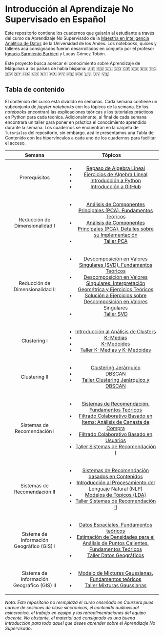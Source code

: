 # Introducción al Aprendizaje No Supervisado en Español
Este repositorio contiene los cuadernos que guiarán al estudiante a través del curso de Aprendizaje No Supervisado de la [Maestría en Inteligencia Analítica de Datos](https://www.coursera.org/degrees/maestria-analitica-de-datos-uniandes) de la Universidad de los Andes. Los notebooks, quices y talleres acá consignados fueron desarrollados en conjunto por el profesor [Ignacio Sarmiento Barbieri](https://ignaciomsarmiento.github.io/) y Lucas Gómez Tobón. 

Este proyecto busca acercar el conocimiento sobre Aprendizaje de Máquinas a los países de habla hispana: 🇦🇷 🇧🇴 🇨🇱 🇨🇴 🇨🇷 🇨🇺 🇩🇴 🇪🇨 🇸🇻 🇬🇹 🇭🇳 🇲🇽 🇳🇮 🇵🇦 🇵🇾 🇵🇪 🇵🇷 🇪🇸 🇺🇾 🇻🇪

## Tabla de contenido
El contenido del curso está dividido en semanas. Cada semana contiene un subconjunto de *jupyter notebooks* con los tópicos de la semana. En los *notebooks* encontrará las explicaciones teóricas y los tutoriales prácticos en Python para cada técnica. Adicionalmente, al final de cada semana encontrará un taller para poner en práctica el conocimiento aprendido durante la semana. Los cuadernos se encuentran en la carpeta de `Tutoriales` del repositorio, sin embargo, acá le presentamos una Tabla de Contenido con los hipervínculos a cada uno de los cuadernos para facilitar el acceso.


|                   Semana                   |                                                                                                         Tópicos                                                                                                         |
|:------------------------------------------:|:-----------------------------------------------------------------------------------------------------------------------------------------------------------------------------------------------------------------------:|
|                Prerequisitos               | <ul><li>[Repaso de Algebra Lineal](https://github.com/lgomezt/Unsupervised_Learning_MIAD/blob/main/Tutoriales/Week0/S0_LSC1_Algebra_Lineal/S0_LSC1_Algebra_Lineal.ipynb)</li> <li>[Ejercicios de Algebra Lineal](https://github.com/lgomezt/Unsupervised_Learning_MIAD/blob/main/Tutoriales/Week0/S0_LSC1b_Algebra_Lineal_Solucion/S0_LSC1b_Algebra_Lineal_Solucion.ipynb)</li> <li>[Introducción a Python](https://github.com/lgomezt/Unsupervised_Learning_MIAD/blob/main/Tutoriales/Week0/S0_LSC2_Introduccion_Python/S0_LSC2_Introduccion_Python.ipynb)</li> <li>[Introducción a GitHub](https://github.com/lgomezt/Unsupervised_Learning_MIAD/blob/main/Tutoriales/Week0/S0_LSC3_GitHub/S0_LSC3_GitHub.ipynb)</li></ul> |
|       Reducción de Dimensionalidad I       | <ul><li>[Análisis de Componentes Principales (PCA). Fundamentos Teóricos](https://github.com/lgomezt/Unsupervised_Learning_MIAD/blob/main/Tutoriales/Week1/S1_LSC1_PCA/S1_LSC1_PCA.ipynb)</li> <li> [Análisis de Componentes Principales (PCA). Detalles sobre su Implementación](https://github.com/lgomezt/Unsupervised_Learning_MIAD/blob/main/Tutoriales/Week1/S1_LSC2_PCA_detalles/S1_LSC2_PCA_detalles.ipynb) </li> <li> [Taller PCA](https://github.com/lgomezt/Unsupervised_Learning_MIAD/blob/main/Tutoriales/Week1/S1_LC_Taller_PCA/S1_LC_Taller_PCA.ipynb) </li> </ul> |
|       Reducción de Dimensionalidad II      | <ul><li>[Descomposición en Valores Singulares (SVD). Fundamentos Teóricos](https://github.com/lgomezt/Unsupervised_Learning_MIAD/blob/main/Tutoriales/Week2/S2_LSC1_SVD/S2_LSC1_SVD.ipynb) </li> <li>[Descomposición en Valores Singulares. Interpretación Geométrica y Ejercicios Teóricos](https://github.com/lgomezt/Unsupervised_Learning_MIAD/blob/main/Tutoriales/Week2/S2_LSC2_Geometria_Ejercicios_Teoricos/S2_LSC2_Geometria_Ejercicios_Teoricos.ipynb) </li> <li>[Solución a Ejercicios sobre Descomposición en Valores Singulares](https://github.com/lgomezt/Unsupervised_Learning_MIAD/blob/main/Tutoriales/Week2/S2_LSC3_SVD_Ejercicios_Teoricos_Solucion/S2_LSC3_SVD_Ejercicios_Teoricos_Solucion.ipynb) </li> <li>[Taller SVD](https://github.com/lgomezt/Unsupervised_Learning_MIAD/blob/main/Tutoriales/Week2/S2_LC_Taller_SVD/S2_LC_Taller_SVD.ipynb) </li> </ul> |
|                Clustering I                | <ul><li>[Introducción al Análisis de Clusters](https://github.com/lgomezt/Unsupervised_Learning_MIAD/blob/main/Tutoriales/Week3/S3_LSC1_Clustering/S3_LSC1_Clustering.ipynb)</li><li>[K-Medias](https://github.com/lgomezt/Unsupervised_Learning_MIAD/blob/main/Tutoriales/Week3/S3_LSC2_K_medias/S3_LSC2_K_medias.ipynb)</li><li>[K-Medoides](https://github.com/lgomezt/Unsupervised_Learning_MIAD/blob/main/Tutoriales/Week3/S3_LSC3_Medoides/S3_LSC3_Medoides.ipynb)</li> <li>[Taller K-Medias y K-Medoides](https://github.com/lgomezt/Unsupervised_Learning_MIAD/blob/main/Tutoriales/Week3/S3_LC_Taller_Kmeans_Medoids/S3_LC_Taller_Kmeans_Kmedoids.ipynb) </li></ul> |
|                Clustering II               | <ul><li>[Clustering Jerárquico](https://github.com/lgomezt/Unsupervised_Learning_MIAD/blob/main/Tutoriales/Week4/S4_LSC1_Jerarquico/S4_LSC4_Jerarquico.ipynb)</li><li>[DBSCAN](https://github.com/lgomezt/Unsupervised_Learning_MIAD/blob/main/Tutoriales/Week4/S4_LSC2_DBSCAN/S4_LSC2_DBSCAN.ipynb)</li> <li>[Taller Clustering Jerárquico y DBSCAN](https://github.com/lgomezt/Unsupervised_Learning_MIAD/blob/main/Tutoriales/Week4/S4_LC1_Taller_Jerarquico_DBSCAN/S4_LC_Taller_Jerarquico_DBSCAN.ipynb)</li></ul> |
|         Sistemas de Recomendación I        | <ul><li>[Sistemas de Recomendación. Fundamentos Teóricos](https://github.com/lgomezt/Unsupervised_Learning_MIAD/blob/main/Tutoriales/Week5/S5_LSC1_Recomendac/S5_LSC1_Recomendac.ipynb)</li><li>[Filtrado Colaborativo Basado en Items: Análisis de Canasta de Compra](https://github.com/lgomezt/Unsupervised_Learning_MIAD/blob/main/Tutoriales/Week5/S5_LSC2_MBA/S5_LSC2_MBA.ipynb)</li> <li> [Filtrado Colaborativo Basado en Usuarios](https://github.com/lgomezt/Unsupervised_Learning_MIAD/blob/main/Tutoriales/Week5/S5_LSC3_Colab/S5_LSC3_Colab.ipynb) </li> <li>[Taller Sistemas de Recomendación I](https://github.com/lgomezt/Unsupervised_Learning_MIAD/blob/main/Tutoriales/Week5/S5_LC1_Taller_Colab/S5_LC1_Taller_Colab.ipynb)</li></ul> |
|        Sistemas de Recomendación II        | <ul> <li> [Sistemas de Recomendación basados en Contenidos](https://github.com/lgomezt/Unsupervised_Learning_MIAD/blob/main/Tutoriales/Week6/S6_LSC2_Content/S6_LSC2_Content.ipynb) </li> <li> [Introducción al Procesamiento del Lenguaje Natural (NLP)](https://github.com/lgomezt/Unsupervised_Learning_MIAD/blob/main/Tutoriales/Week6/S6_LSC1_NLP/S6_LSC1_NLP.ipynb) </li> <li> [Modelos de Tópicos (LDA)](https://github.com/lgomezt/Unsupervised_Learning_MIAD/blob/main/Tutoriales/Week6/S6_LSC3_LDA/S6_LSC3_LDA.ipynb) </li> <li> [Taller Sistemas de Recomendación II](https://github.com/lgomezt/Unsupervised_Learning_MIAD/blob/main/Tutoriales/Week6/S6_LC1_Taller_LDA/S6_LC1_Taller_LDA.ipynb) </li> </ul> |
|  Sistema de Información Geográfico (GIS) I | <ul> <li> [Datos Espaciales. Fundamentos teóricos](https://github.com/lgomezt/Unsupervised_Learning_MIAD/blob/main/Tutoriales/Week7/S7_LSC1_Datos_Geograficos/S7_LSC1_Datos_Geograficos.ipynb) </li> <li> [Estimación de Densidades para el Análisis de Puntos Calientes. Fundamentos Teóricos](https://github.com/lgomezt/Unsupervised_Learning_MIAD/blob/main/Tutoriales/Week7/S7_LSC2_KDE/S7_LSC2_KDE.ipynb) </li> <li> [Taller Datos Geográficos](https://github.com/lgomezt/Unsupervised_Learning_MIAD/blob/main/Tutoriales/Week7/S7_LC_Taller_Geograficos_KDE/S7_LC_Taller_Geograficos_KDE.ipynb) </li> </ul> |
| Sistema de Información Geográfico (GIS) II | <ul> <li> [Modelo de Mixturas Gaussianas. Fundamentos teóricos](https://github.com/lgomezt/Unsupervised_Learning_MIAD/blob/main/Tutoriales/Week8/S8_LSC1_GMM/S8_LSC1_GMM.ipynb) </li> <li> [Taller Mixturas Gaussianas](https://github.com/lgomezt/Unsupervised_Learning_MIAD/blob/main/Tutoriales/Week8/S8_LC_Taller_GMM/S8_LC_Taller_GMM.ipynb) </li> </ul> |

*Nota: Este repositorio no reemplaza el curso enseñado en Coursera pues carece de sesiones de clase sincronicas, el contenido audiovisual asincronico, el trabajo en equipo y las retroalimentaciones del equipo docente. No obstante, el material acá consignado es una buena introducción para todo aquel que desee aprender sobre el Aprendizaje No Supervisado*.
